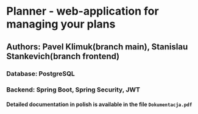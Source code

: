 # Planner - web-application for managing your plans
## Authors: Pavel Klimuk(branch main), Stanislau Stankevich(branch frontend)
### Database: **PostgreSQL**
### Backend: **Spring Boot**, **Spring Security**, **JWT**
#### Detailed documentation in polish is available in the file `Dokumentacja.pdf`
